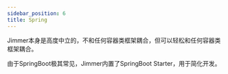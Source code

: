 ```yaml
---
sidebar_position: 6
title: Spring
---
```


Jimmer本身是高度中立的，不和任何容器类框架耦合，但可以轻松和任何容器类框架耦合。

由于SpringBoot极其常见，Jimmer内置了SpringBoot Starter，用于简化开发。
